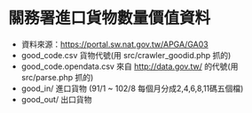 關務署進口貨物數量價值資料
==========================

* 資料來源：https://portal.sw.nat.gov.tw/APGA/GA03
* good_code.csv 貨物代號(用 src/crawler_goodid.php 抓的)
* good_code.opendata.csv 來自 http://data.gov.tw/ 的代號(用 src/parse.php 抓的)
* good_in/ 進口貨物 (91/1 ~ 102/8 每個月分成2,4,6,8,11碼五個檔)
* good_out/ 出口貨物
